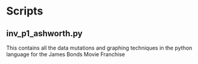 # Scripts

## inv_p1_ashworth.py
This contains all the data mutations and graphing techniques in the python language for the James Bonds Movie Franchise
